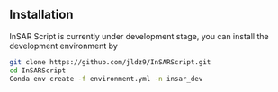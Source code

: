 ## Installation 

InSAR Script is currently under development stage, you can install the development environment by

``` bash
git clone https://github.com/jldz9/InSARScript.git
cd InSARScript
Conda env create -f environment.yml -n insar_dev

```
